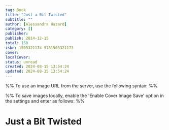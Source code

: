 ```yaml
---
tag: Book
title: "Just a Bit Twisted"
subtitle: ""
author: [Alessandra Hazard]
category: []
publisher: 
publish: 2014-12-15
total: 158
isbn: 1505321174 9781505321173
cover: 
localCover: 
status: unread
created: 2024-08-15 13:54:24
updated: 2024-08-15 13:54:24
---
```


%% To use an image URL from the server, use the following syntax: %%


%% To save images locally, enable the 'Enable Cover Image Save' option in the settings and enter as follows: %%


# Just a Bit Twisted
